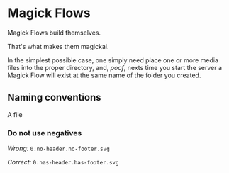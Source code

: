 # Magick Flows

Magick Flows build themselves.

That's what makes them magickal.

In the simplest possible case, one simply need place one or more media files into the proper directory, and, *poof*, nexts time you start the server a Magick Flow will exist at the same name of the folder you created.



## Naming conventions

A file 

### Do not use negatives

*Wrong:*
`0.no-header.no-footer.svg`

*Correct:*
`0.has-header.has-footer.svg`


